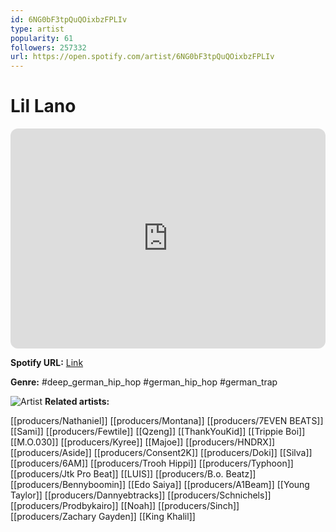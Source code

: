 ```yaml
---
id: 6NG0bF3tpQuQOixbzFPLIv
type: artist
popularity: 61
followers: 257332
url: https://open.spotify.com/artist/6NG0bF3tpQuQOixbzFPLIv
---
```

# Lil Lano

<iframe style="border-radius:12px" src="https://open.spotify.com/embed/artist/6NG0bF3tpQuQOixbzFPLIv" width="100%" height="352" frameBorder="0" allowfullscreen="" allow="autoplay; clipboard-write; encrypted-media; fullscreen; picture-in-picture" loading="lazy"></iframe>

**Spotify URL:** [Link](https://open.spotify.com/artist/6NG0bF3tpQuQOixbzFPLIv)

**Genre:**  #deep_german_hip_hop #german_hip_hop #german_trap

![Artist](https://i.scdn.co/image/ab6761610000e5eba7547ef88d1571023d9e910f)
**Related artists:**

[[producers/Nathaniel]]
[[producers/Montana]]
[[producers/7EVEN BEATS]]
[[Sami]]
[[producers/Fewtile]]
[[Qzeng]]
[[ThankYouKid]]
[[Trippie Boi]]
[[M.O.030]]
[[producers/Kyree]]
[[Majoe]]
[[producers/HNDRX]]
[[producers/Aside]]
[[producers/Consent2K]]
[[producers/Doki]]
[[Silva]]
[[producers/6AM]]
[[producers/Trooh Hippi]]
[[producers/Typhoon]]
[[producers/Jtk Pro Beat]]
[[LUIS]]
[[producers/B.o. Beatz]]
[[producers/Bennyboomin]]
[[Edo Saiya]]
[[producers/A1Beam]]
[[Young Taylor]]
[[producers/Dannyebtracks]]
[[producers/Schnichels]]
[[producers/Prodbykairo]]
[[Noah]]
[[producers/Sinch]]
[[producers/Zachary Gayden]]
[[King Khalil]]
